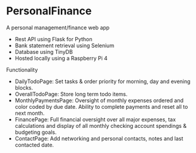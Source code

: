 # PersonalFinance

A personal management/finance web app
- Rest API using Flask for Python
- Bank statement retrieval using Selenium
- Database using TinyDB
- Hosted locally using a Raspberry Pi 4

Functionality
- DailyTodoPage: Set tasks & order priority for morning, day and evening blocks.
- OverallTodoPage: Store long term todo items.
- MonthlyPaymentsPage: Oversight of monthly expenses ordered and color coded by due date. Ability to complete payments and reset all to next month.
- FinancePage: Full financial oversight over all major expenses, tax calculations and display of all monthly checking account spendings & budgeting goals.
- ContactPage: Add networking and personal contacts, notes and last contacted date.
